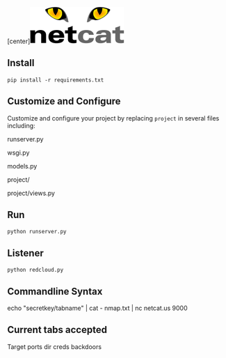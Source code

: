 

[center]![Alt text](https://raw.githubusercontent.com/wegetdata/redcloud/master/Netcat-Logo-black-500x250px.gif "Wulfram3")

## Install ##

    pip install -r requirements.txt

## Customize and Configure ##

Customize and configure your project by replacing `project` in several files including:

runserver.py

wsgi.py

models.py

project/

project/views.py

## Run ##

    python runserver.py
    
## Listener ##

    python redcloud.py
    
    
## Commandline Syntax ##

echo "secretkey/tabname" | cat - nmap.txt | nc netcat.us 9000

## Current tabs accepted ##
Target
ports
dir
creds
backdoors
